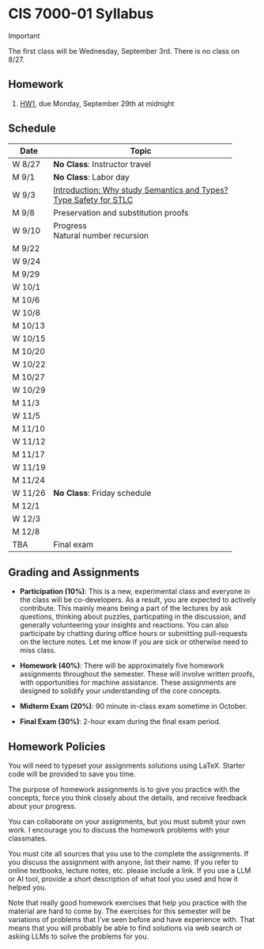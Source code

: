 # CIS 7000-01 Syllabus

> [!IMPORTANT]
> The first class will be Wednesday, September 3rd. There is no class on 8/27.

## Homework

1. [HW1](homework/hw1.pdf), due Monday, September 29th at midnight

## Schedule

| Date    | Topic | 
| ------  | ----- | 
| W 8/27  | **No Class**: Instructor travel              |
| M 9/1   | **No Class**: Labor day                      |
| W 9/3   | [Introduction: Why study Semantics and Types?](notes/01-introduction.md) <br/> [Type Safety for STLC](notes/plst.pdf) |
| M 9/8   | Preservation and substitution proofs |
| W 9/10  | Progress <br/> Natural number recursion |
| M 9/22  | |
| W 9/24  | |
| M 9/29  | |
| W 10/1  | |
| M 10/6  | |
| W 10/8  | | 
| M 10/13 | | 
| W 10/15 | | 
| M 10/20 | |
| W 10/22 | | 
| M 10/27 | |
| W 10/29 | | 
| M 11/3  | | 
| W 11/5  | | 
| M 11/10 | |
| W 11/12 | | 
| M 11/17 | | 
| W 11/19 | | 
| M 11/24 | | 
| W 11/26 | **No Class**: Friday schedule |
| M 12/1  | |
| W 12/3  | | 
| M 12/8  | | 
| TBA     | Final exam |

## Grading and Assignments

* **Participation (10%)**: This is a new, experimental class and everyone in
the class will be co-developers. As a result, you are expected to actively
contribute. This mainly means being a part of the lectures by ask questions,
thinking about puzzles, particpating in the discussion, and generally
volunteering your insights and reactions. You can also participate by chatting
during office hours or submitting pull-requests on the lecture notes. Let me
know if you are sick or otherwise need to miss class.

* **Homework (40%)**: There will be approximately five homework assignments
throughout the semester. These will involve written proofs, with
opportunities for machine assistance. These assignments are designed to
solidify your understanding of the core concepts.

* **Midterm Exam (20%)**: 90 minute in-class exam sometime in October.

* **Final Exam (30%)**: 2-hour exam during the final exam period.

## Homework Policies

You will need to typeset your assignments solutions using LaTeX. Starter code
will be provided to save you time.

The purpose of homework assignments is to give you practice with the concepts,
force you think closely about the details, and receive feedback about your
progress. 

You can collaborate on your assignments, but you must submit your own work. I
encourage you to discuss the homework problems with your classmates.

You must cite all sources that you use to the complete the assignments. If you
discuss the assignment with anyone, list their name. If you refer to online
textbooks, lecture notes, etc. please include a link. If you use a LLM or AI
tool, provide a short description of what tool you used and how it helped you.

Note that really good homework exercises that help you practice with the
material are hard to come by. The exercises for this semester will be
variations of problems that I've seen before and have experience with. That
means that you will probably be able to find solutions via web search or
asking LLMs to solve the problems for you. 


